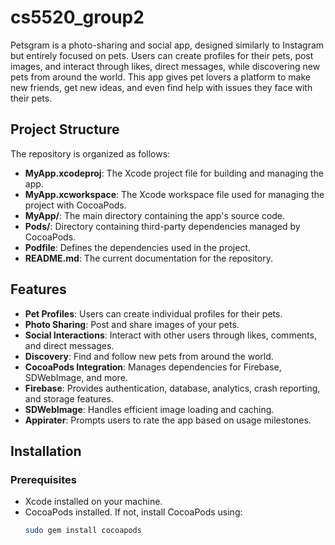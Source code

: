 # cs5520_group2

Petsgram is a photo-sharing and social app, designed similarly to Instagram but entirely focused on pets. Users can create profiles for their pets, post images, and interact through likes, direct messages, while discovering new pets from around the world. This app gives pet lovers a platform to make new friends, get new ideas, and even find help with issues they face with their pets.

## Project Structure

The repository is organized as follows:
- **MyApp.xcodeproj**: The Xcode project file for building and managing the app.
- **MyApp.xcworkspace**: The Xcode workspace file used for managing the project with CocoaPods.
- **MyApp/**: The main directory containing the app's source code.
- **Pods/**: Directory containing third-party dependencies managed by CocoaPods.
- **Podfile**: Defines the dependencies used in the project.
- **README.md**: The current documentation for the repository.

## Features

- **Pet Profiles**: Users can create individual profiles for their pets.
- **Photo Sharing**: Post and share images of your pets.
- **Social Interactions**: Interact with other users through likes, comments, and direct messages.
- **Discovery**: Find and follow new pets from around the world.
- **CocoaPods Integration**: Manages dependencies for Firebase, SDWebImage, and more.
- **Firebase**: Provides authentication, database, analytics, crash reporting, and storage features.
- **SDWebImage**: Handles efficient image loading and caching.
- **Appirater**: Prompts users to rate the app based on usage milestones.

## Installation

### Prerequisites
- Xcode installed on your machine.
- CocoaPods installed. If not, install CocoaPods using:
  ```bash
  sudo gem install cocoapods

